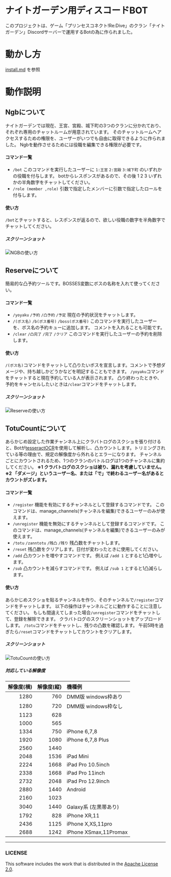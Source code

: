 # ナイトガーデン用ディスコードBOT

このプロジェクトは、ゲーム「プリンセスコネクト!Re:Dive」のクラン「ナイトガーデン」Discordサーバーで運用するBotの為に作られました。
# 動かし方
[install.md](./install.md) を参照
# 動作説明
## Ngbについて
ナイトガーデンでは現在、王宮、宮殿、城下町の3つのクランに分かれており、それぞれ専用のチャットルームが用意されています。
そのチャットルームへアクセスするための権限を、ユーザーがいつでも自由に取得できるように作られました。
Ngbを動作させるためには役職を編集できる権限が必要です。
#### コマンド一覧
- `/bot`
このコマンドを実行したユーザーに `1:王宮` `2:宮殿` `3:城下町` のいずれかの役職を付与します。
botからレスポンスがあるので、その後 1 2 3 いずれかの半角数字をチャットしてください。
- `/role (member ,role)`
引数で指定したメンバーに引数で指定したロールを付与します。
#### 使い方
`/bot`とチャットすると、レスポンスが返るので、欲しい役職の数字を半角数字でチャットしてください。

##### スクリーンショット
![NGBの使い方](https://user-images.githubusercontent.com/60592959/90521898-06047e80-e1a6-11ea-89cd-2c930b07cff2.png)

## Reserveについて
簡易的な凸予約ツールです。BOSSES変数にボスの名称を入れて使ってください。
#### コマンド一覧
- `/yoyaku` `/予約` `/凸予約` `/予定`
現在の予約状況をチャットします。
- `/(ボス名)` `/b(ボス番号)` `/boss(ボス番号)`
このコマンドを実行したユーザーを、ボス名の予約キューに追加します。
コメントを入れることも可能です。
- `/clear` `/凸完了` `/完了` `/クリア`
このコマンドを実行したユーザーの予約を削除します。
#### 使い方
`/(ボス名)`コマンドをチャットして凸りたいボスを宣言します。コメントで予想ダメージや、持ち越しかどうかなどを明記することもできます。
`/yoyaku`コマンドをチャットすると現在予約している人が表示されます。
凸り終わったときや、予約をキャンセルしたいときは`/clear`コマンドをチャットします。
##### スクリーンショット
![Reserveの使い方](https://user-images.githubusercontent.com/60592959/90522030-33512c80-e1a6-11ea-845c-1b69341399f5.png)

## TotuCountについて
あらかじめ設定した作業チャンネル上にクラバトログのスクショを張り付けると、Botが[tesseractOCR](https://github.com/tesseract-ocr)を使用して解析し、凸カウントします。トリミングされている等の理由で、規定の解像度から外れるとエラーになります。
チャンネルごとにカウントされるため、1つのクランのバトルログは1つのチャンネルに集約してください。
**※1 クラバトログのスクショは被り、漏れを考慮していません。**
**※2 「ダメージ」というユーザー名、または「で」で終わるユーザー名があるとカウントがズレます。**
#### コマンド一覧
- `/register`
機能を有効にするチャンネルとして登録するコマンドです。
このコマンドは、manage_channels(チャンネルを編集)できるユーザーのみが使えます。
- `/unregister`
機能を無効にするチャンネルとして登録するコマンドです。
このコマンドは、manage_channels(チャンネルを編集)できるユーザーのみが使えます。
- `/totu` `/zanntotu` `/残凸` `/残り`
残凸数をチャットします。
- `/reset`
残凸数をクリアします。日付が変わったときに使用してください。
- `/add`
凸カウントを増やすコマンドです。
例えば `/add 1` とすると1凸増やします。
- `/sub`
凸カウントを減らすコマンドです。
例えば `/sub 1` とすると1凸減らします。
#### 使い方
あらかじめスクショを貼るチャンネルを作り、そのチャンネルで`/register`コマンドをチャットします。
以下の操作はチャンネルごとに動作することに注意してください。
もしも間違えてしまった場合`/unregister`コマンドをチャットして、登録を解除できます。
クラバトログのスクリーンショットをアップロードします。
`/totu`コマンドをチャットし、残りの凸数を確認します。
午前5時を過ぎたら`/reset`コマンドをチャットしてカウントをクリアします。

##### スクリーンショット
![TotuCountの使い方](https://user-images.githubusercontent.com/60592959/90522080-4106b200-e1a6-11ea-8987-b1eaec31b03a.png)
##### 対応している解像度
| 解像度(横) | 解像度(縦) | 機種例 |
|-----:|-----:|:--------------------|
| 1280  | 760 | DMM版 windows枠あり   |
| 1280  | 720 | DMM版 windows枠なし   |
| 1123  | 628 |                      |
| 1000  | 565 |                      |
| 1334  | 750 | iPhone 6,7,8         |
| 1920 | 1080 | iPhone 6,7,8 Plus    |
| 2560 | 1440 |                      |
| 2048 | 1536 | iPad Mini            |
| 2224 | 1668 | iPad Pro 10.5inch    |
| 2338 | 1668 | iPad Pro 11inch      |
| 2732 | 2048 | iPad Pro 12.9inch    |
| 2880 | 1440 | Android              |
| 2160 | 1023 |                      |
| 3040 | 1440 | Galaxy系 (左黒帯あり) |
| 1792 | 828 | iPhone XR,11         |
| 2436 | 1125 | iPhone X,XS,11pro    |
| 2688 | 1242 | iPhone XSmax,11Promax|

***
### LICENSE
This software includes the work that is distributed in the [Apache License 2.0](http://www.apache.org/licenses/LICENSE-2.0 "Apache License Version 2.0").
